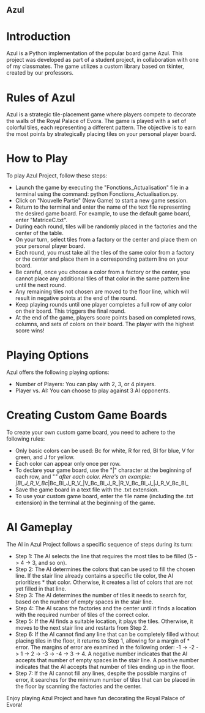 ## Azul
# Introduction
Azul is a Python implementation of the popular board game Azul. This project was developed as part of a student project, in collaboration with one of my classmates. The game utilizes a custom library based on tkinter, created by our professors.

# Rules of Azul
Azul is a strategic tile-placement game where players compete to decorate the walls of the Royal Palace of Evora. The game is played with a set of colorful tiles, each representing a different pattern. The objective is to earn the most points by strategically placing tiles on your personal player board.

# How to Play
To play Azul Project, follow these steps:

* Launch the game by executing the "Fonctions_Actualisation" file in a terminal using the command: python Fonctions_Actualisation.py.
* Click on "Nouvelle Partie" (New Game) to start a new game session.
* Return to the terminal and enter the name of the text file representing the desired game board. For example, to use the default game board, enter "MatriceC.txt".
* During each round, tiles will be randomly placed in the factories and the center of the table.
* On your turn, select tiles from a factory or the center and place them on your personal player board.
* Each round, you must take all the tiles of the same color from a factory or the center and place them in a corresponding pattern line on your board.
* Be careful, once you choose a color from a factory or the center, you cannot place any additional tiles of that color in the same pattern line until the next round.
* Any remaining tiles not chosen are moved to the floor line, which will result in negative points at the end of the round.
* Keep playing rounds until one player completes a full row of any color on their board. This triggers the final round.
* At the end of the game, players score points based on completed rows, columns, and sets of colors on their board. The player with the highest score wins!

# Playing Options
Azul offers the following playing options:

* Number of Players: You can play with 2, 3, or 4 players.
* Player vs. AI: You can choose to play against 3 AI opponents.

# Creating Custom Game Boards
To create your own custom game board, you need to adhere to the following rules:

* Only basic colors can be used: Bc for white, R for red, Bl for blue, V for green, and J for yellow.
* Each color can appear only once per row.
* To declare your game board, use the "|" character at the beginning of each row, and "_" after each color. Here's an example: |Bl_J_R_V_Bc_|Bc_Bl_J_R_V_|V_Bc_Bl_J_R_|R_V_Bc_Bl_J_|J_R_V_Bc_Bl_
* Save the game board in a text file with the .txt extension.
* To use your custom game board, enter the file name (including the .txt extension) in the terminal at the beginning of the game.

# AI Gameplay
The AI in Azul Project follows a specific sequence of steps during its turn:

* Step 1: The AI selects the line that requires the most tiles to be filled (5 -> 4 -> 3, and so on).
* Step 2: The AI determines the colors that can be used to fill the chosen line. If the stair line already contains a specific tile color, the AI prioritizes * that color. Otherwise, it creates a list of colors that are not yet filled in that line.
* Step 3: The AI determines the number of tiles it needs to search for, based on the number of empty spaces in the stair line.
* Step 4: The AI scans the factories and the center until it finds a location with the required number of tiles of the correct color.
* Step 5: If the AI finds a suitable location, it plays the tiles. Otherwise, it moves to the next stair line and restarts from Step 2.
* Step 6: If the AI cannot find any line that can be completely filled without placing tiles in the floor, it returns to Step 1, allowing for a margin of * error. The margins of error are examined in the following order: -1 -> -2 -> 1 -> 2 -> -3 -> -4 -> 3 -> 4. A negative number indicates that the AI accepts that number of empty spaces in the stair line. A positive number indicates that the AI accepts that number of tiles ending up in the floor.
* Step 7: If the AI cannot fill any lines, despite the possible margins of error, it searches for the minimum number of tiles that can be placed in the floor by scanning the factories and the center.

Enjoy playing Azul Project and have fun decorating the Royal Palace of Evora!
